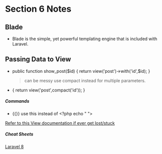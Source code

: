 # Section 6 Notes

## Blade

- Blade is the simple, yet powerful templating engine that is included with Laravel.

## Passing Data to View

- public function show_post($id)
    {
        return view('post')->with('id',$id);
  }
  > can be messy use compact instead for multiple parameters.
- {
  return view('post',compact('id'));
  }

##### Commands

- {{}} use this instead of <?php echo " ">

[Refer to this View documentation if ever get lost/stuck](https://laravel.com/docs/9.x/views)

##### Cheat Sheets

[Laravel 8](https://learninglaravel.net/cheatsheet/)
